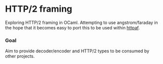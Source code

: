 # HTTP/2 framing

Exploring HTTP/2 framing in OCaml. Attempting to use angstrom/faraday in the hope that it becomes easy to port this to be used within [httpaf](https://github.com/inhabitedtype/httpaf).

### Goal

Aim to provide decoder/encoder and HTTP/2 types to be consumed by other projects.
